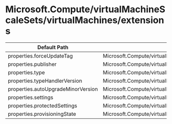 # Microsoft.Compute/virtualMachineScaleSets/virtualMachines/extensions

| Default Path | Alias |
|---|---|
| properties.forceUpdateTag | Microsoft.Compute/virtualMachineScaleSets/virtualMachines/extensions/forceUpdateTag |
| properties.publisher | Microsoft.Compute/virtualMachineScaleSets/virtualMachines/extensions/publisher |
| properties.type | Microsoft.Compute/virtualMachineScaleSets/virtualMachines/extensions/type |
| properties.typeHandlerVersion | Microsoft.Compute/virtualMachineScaleSets/virtualMachines/extensions/typeHandlerVersion |
| properties.autoUpgradeMinorVersion | Microsoft.Compute/virtualMachineScaleSets/virtualMachines/extensions/autoUpgradeMinorVersion |
| properties.settings | Microsoft.Compute/virtualMachineScaleSets/virtualMachines/extensions/settings |
| properties.protectedSettings | Microsoft.Compute/virtualMachineScaleSets/virtualMachines/extensions/protectedSettings |
| properties.provisioningState | Microsoft.Compute/virtualMachineScaleSets/virtualMachines/extensions/provisioningState |

